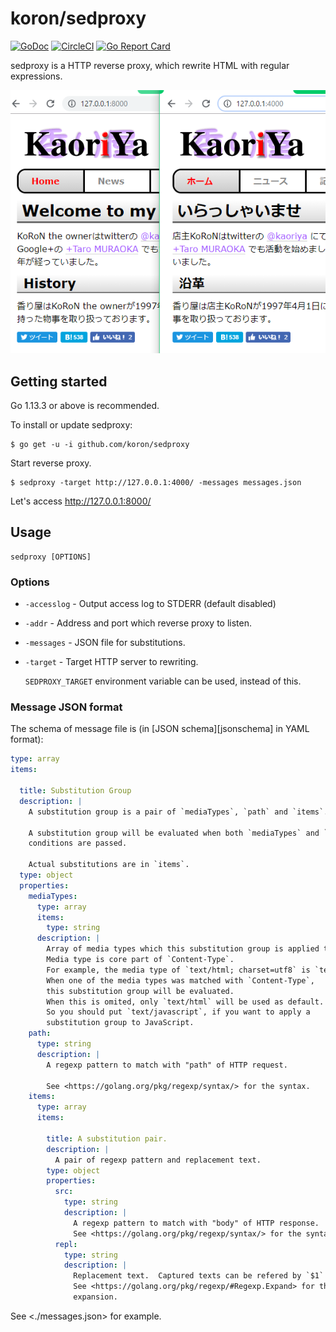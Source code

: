 # koron/sedproxy

[![GoDoc](https://godoc.org/github.com/koron/sedproxy?status.svg)](https://godoc.org/github.com/koron/sedproxy)
[![CircleCI](https://img.shields.io/circleci/project/github/koron/sedproxy/master.svg)](https://circleci.com/gh/koron/sedproxy/tree/master)
[![Go Report Card](https://goreportcard.com/badge/github.com/koron/sedproxy)](https://goreportcard.com/report/github.com/koron/sedproxy)

sedproxy is a HTTP reverse proxy, which rewrite HTML with regular expressions.

![](./sample.png)

## Getting started

Go 1.13.3 or above is recommended.

To install or update sedproxy:

```console
$ go get -u -i github.com/koron/sedproxy
```

Start reverse proxy.

```console
$ sedproxy -target http://127.0.0.1:4000/ -messages messages.json
```

Let's access http://127.0.0.1:8000/


## Usage

```
sedproxy [OPTIONS]
```

### Options

* `-accesslog` - Output access log to STDERR (default disabled)
* `-addr` - Address and port which reverse proxy to listen.
* `-messages` - JSON file for substitutions.
* `-target` - Target HTTP server to rewriting.

    `SEDPROXY_TARGET` environment variable can be used, instead of this.

### Message JSON format

The schema of message file is (in [JSON schema][jsonschema] in YAML format):

```yaml
type: array
items:

  title: Substitution Group
  description: |
    A substitution group is a pair of `mediaTypes`, `path` and `items`.

    A substitution group will be evaluated when both `mediaTypes` and `path`
    conditions are passed.

    Actual substitutions are in `items`.
  type: object
  properties:
    mediaTypes:
      type: array
      items:
        type: string
      description: |
        Array of media types which this substitution group is applied to.
        Media type is core part of `Content-Type`.
        For example, the media type of `text/html; charset=utf8` is `text/html`.
        When one of the media types was matched with `Content-Type`,
        this substitution group will be evaluated.
        When this is omited, only `text/html` will be used as default.
        So you should put `text/javascript`, if you want to apply a
        substitution group to JavaScript.
    path:
      type: string
      description: |
        A regexp pattern to match with "path" of HTTP request.

        See <https://golang.org/pkg/regexp/syntax/> for the syntax.
    items:
      type: array
      items:

        title: A substitution pair.
        description: |
          A pair of regexp pattern and replacement text.
        type: object
        properties:
          src:
            type: string
            description: |
              A regexp pattern to match with "body" of HTTP response.
              See <https://golang.org/pkg/regexp/syntax/> for the syntax.
          repl:
            type: string
            description: |
              Replacement text.  Captured texts can be refered by `$1` or so.
              See <https://golang.org/pkg/regexp/#Regexp.Expand> for the
              expansion.
```

See <./messages.json> for example.
